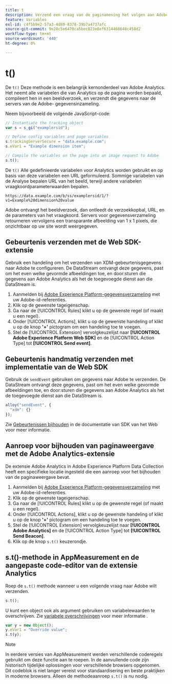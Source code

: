 ```yaml
---
title: t
description: Verzend een vraag van de paginamening het volgen aan Adobe.
feature: Variables
exl-id: c4f5b9e2-57a3-4d89-8378-39b7a4737afc
source-git-commit: 9e20c5e6470ca5bec823e8ef6314468648c458d2
workflow-type: tm+mt
source-wordcount: '440'
ht-degree: 0%

---
```


# t()

De `t()` Deze methode is een belangrijk kernonderdeel van Adobe Analytics. Het neemt alle variabelen die van Analytics op de pagina worden bepaald, compileert hen in een beeldverzoek, en verzendt die gegevens naar de servers van de Adobe- gegevensinzameling.

Neem bijvoorbeeld de volgende JavaScript-code:

```js
// Instantiate the tracking object
var s = s_gi("examplersid");

// Define config variables and page variables
s.trackingServerSecure = "data.example.com";
s.eVar1 = "Example dimension item";

// Compile the variables on the page into an image request to Adobe
s.t();
```

De `t()` Alle gedefinieerde variabelen voor Analytics worden gebruikt en op basis van deze variabelen een URL geformuleerd. Sommige variabelen van de Analyse bepalen URL van het beeld, terwijl andere variabelen vraagkoordparameterwaarden bepalen.

```text
https://data.example.com/b/ss/examplersid/1/?v1=Example%20dimension%20value
```

Adobe ontvangt het beeldverzoek, dan ontleedt de verzoekkopbal, URL, en de parameters van het vraagkoord. Servers voor gegevensverzameling retourneren vervolgens een transparante afbeelding van 1 x 1 pixels, die onzichtbaar op uw site wordt weergegeven.

## Gebeurtenis verzenden met de Web SDK-extensie

Gebruik een handeling om het verzenden van XDM-gebeurtenisgegevens naar Adobe te configureren. De DataStream ontvangt deze gegevens, past om het even welke gevormde afbeeldingen toe, en door:sturen die gegevens aan Adobe Analytics als het de toegevoegde dienst aan die DataStream is.

1. Aanmelden bij [Adobe Experience Platform-gegevensverzameling](https://experience.adobe.com/data-collection) met uw Adobe-id-referenties.
1. Klik op de gewenste tageigenschap.
1. Ga naar de [!UICONTROL Rules] klikt u op de gewenste regel (of maakt u een regel).
1. Onder [!UICONTROL Actions], klikt u op de gewenste handeling of klikt u op de knop **&#39;+&#39;** pictogram om een handeling toe te voegen.
1. Stel de [!UICONTROL Extension] vervolgkeuzelijst naar **[!UICONTROL Adobe Experience Platform Web SDK]** en de [!UICONTROL Action Type] tot **[!UICONTROL Send event]**.

## Gebeurtenis handmatig verzenden met implementatie van de Web SDK

Gebruik de `sendEvent` gebruiken om gegevens naar Adobe te verzenden. De DataStream ontvangt deze gegevens, past om het even welke gevormde afbeeldingen toe, en door:sturen die gegevens aan Adobe Analytics als het de toegevoegde dienst aan die DataStream is.

```js
alloy("sendEvent", {
  "xdm": {}
});
```

Zie [Gebeurtenissen bijhouden](https://experienceleague.adobe.com/docs/experience-platform/edge/fundamentals/tracking-events.html) in de documentatie van SDK van het Web voor meer informatie.

## Aanroep voor bijhouden van paginaweergave met de Adobe Analytics-extensie

De extensie Adobe Analytics in Adobe Experience Platform Data Collection heeft een specifieke locatie ingesteld die een aanroep voor het bijhouden van de paginaweergave bevat.

1. Aanmelden bij [Adobe Experience Platform-gegevensverzameling](https://experience.adobe.com/data-collection) met uw Adobe-id-referenties.
1. Klik op de gewenste tageigenschap.
1. Ga naar de [!UICONTROL Rules] klikt u op de gewenste regel (of maakt u een regel).
1. Onder [!UICONTROL Actions], klikt u op de gewenste handeling of klikt u op de knop **&#39;+&#39;** pictogram om een handeling toe te voegen.
1. Stel de [!UICONTROL Extension] vervolgkeuzelijst naar **[!UICONTROL Adobe Analytics]** en de [!UICONTROL Action Type] tot **[!UICONTROL Send Beacon]**.
1. Klik op de knop `s.t()` keuzerondje.

## s.t()-methode in AppMeasurement en de aangepaste code-editor van de extensie Analytics

Roep de `s.t()` methode wanneer u een volgende vraag naar Adobe wilt verzenden.

```js
s.t();
```

U kunt een object ook als argument gebruiken om variabelewaarden te overschrijven. Zie [variabele overschrijvingen](../../js/overrides.md) voor meer informatie .

```js
var y = new Object();
y.eVar1 = "Override value";
s.t(y);
```

>[!NOTE]
>
>In eerdere versies van AppMeasurement werden verschillende coderegels gebruikt om deze functie aan te roepen. In de aanvullende code zijn historisch tijdelijke oplossingen voor verschillende browsers opgenomen. Dit codeblok is niet langer vereist voor standaardisering en beste praktijken in moderne browsers. Alleen de methodeaanroep `s.t()` is nu nodig.
